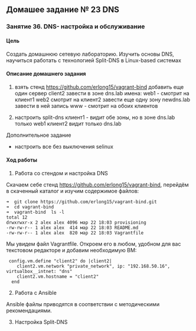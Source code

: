 ## Домашее задание № 23 DNS

### Занятие 36. DNS- настройка и обслуживание

#### Цель

Создать домашнюю сетевую лабораторию. Изучить основы DNS, научиться работать с технологией Split-DNS в Linux-based системах

#### Описание домашнего задания

1. взять стенд https://github.com/erlong15/vagrant-bind 
добавить еще один сервер client2
завести в зоне dns.lab имена:
web1 - смотрит на клиент1
web2  смотрит на клиент2
завести еще одну зону newdns.lab
завести в ней запись
www - смотрит на обоих клиентов

2. настроить split-dns
клиент1 - видит обе зоны, но в зоне dns.lab только web1
клиент2 видит только dns.lab

Дополнительное задание
* настроить все без выключения selinux

#### Ход работы

1. Работа со стендом и настройка DNS

Скачаем себе стенд https://github.com/erlong15/vagrant-bind, перейдём в скаченный каталог и изучим содержимое файлов:

```
➜  git clone https://github.com/erlong15/vagrant-bind.git
➜  cd vagrant-bind 
➜  vagrant-bind  ls -l 
total 12
drwxrwxr-x 2 alex alex 4096 мар 22 18:03 provisioning
-rw-rw-r-- 1 alex alex  414 мар 22 18:03 README.md
-rw-rw-r-- 1 alex alex  820 мар 22 18:03 Vagrantfile
```

Мы увидем файл Vagrantfile. Откроем его в любом, удобном для вас текстовом редакторе и добавим необходимую ВМ:
```
 config.vm.define "client2" do |client2|
    client2.vm.network "private_network", ip: "192.168.50.16", virtualbox__intnet: "dns"
    client2.vm.hostname = "client2"
  end

```

2. Работа с Ansible

Ansible файлы приводятся в соответствии с методическими рекомендациями.

3. Настройка Split-DNS



